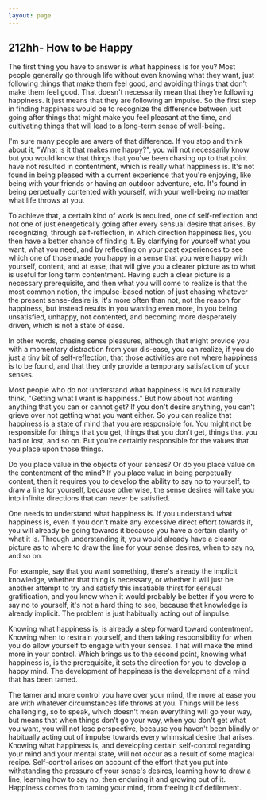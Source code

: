 ```yaml
---
layout: page
---
```



212hh- How to be Happy
----------------------

The first thing you have to answer is what happiness is for you? Most
people generally go through life without even knowing what they want,
just following things that make them feel good, and avoiding things that
don't make them feel good. That doesn't necessarily mean that they're
following happiness. It just means that they are following an impulse.
So the first step in finding happiness would be to recognize the
difference between just going after things that might make you feel
pleasant at the time, and cultivating things that will lead to a
long-term sense of well-being.

I'm sure many people are aware of that difference. If you stop and think
about it, "What is it that makes me happy?", you will not necessarily
know but you would know that things that you've been chasing up to that
point have not resulted in contentment, which is really what happiness
is. It's not found in being pleased with a current experience that
you're enjoying, like being with your friends or having an outdoor
adventure, etc. It's found in being perpetually contented with yourself,
with your well-being no matter what life throws at you.

To achieve that, a certain kind of work is required, one of
self-reflection and not one of just energetically going after every
sensual desire that arises. By recognizing, through self-reflection, in
which direction happiness lies, you then have a better chance of finding
it. By clarifying for yourself what you want, what you need, and by
reflecting on your past experiences to see which one of those made you
happy in a sense that you were happy with yourself, content, and at
ease, that will give you a clearer picture as to what is useful for long
term contentment. Having such a clear picture is a necessary
prerequisite, and then what you will come to realize is that the most
common notion, the impulse-based notion of just chasing whatever the
present sense-desire is, it's more often than not, not the reason for
happiness, but instead results in you wanting even more, in you being
unsatisfied, unhappy, not contented, and becoming more desperately
driven, which is not a state of ease.

In other words, chasing sense pleasures, although that might provide you
with a momentary distraction from your dis-ease, you can realize, if you
do just a tiny bit of self-reflection, that those activities are not
where happiness is to be found, and that they only provide a temporary
satisfaction of your senses.

Most people who do not understand what happiness is would naturally
think, "Getting what I want is happiness." But how about not wanting
anything that you can or cannot get? If you don't desire anything, you
can't grieve over not getting what you want either. So you can realize
that happiness is a state of mind that you are responsible for. You
might not be responsible for things that you get, things that you don't
get, things that you had or lost, and so on. But you're certainly
responsible for the values that you place upon those things.

Do you place value in the objects of your senses? Or do you place value
on the contentment of the mind? If you place value in being perpetually
content, then it requires you to develop the ability to say no to
yourself, to draw a line for yourself, because otherwise, the sense
desires will take you into infinite directions that can never be
satisfied.

One needs to understand what happiness is. If you understand what
happiness is, even if you don't make any excessive direct effort towards
it, you will already be going towards it because you have a certain
clarity of what it is. Through understanding it, you would already have
a clearer picture as to where to draw the line for your sense desires,
when to say no, and so on.

For example, say that you want something, there's already the implicit
knowledge, whether that thing is necessary, or whether it will just be
another attempt to try and satisfy this insatiable thirst for sensual
gratification, and you know when it would probably be better if you were
to say no to yourself, it's not a hard thing to see, because that
knowledge is already implicit. The problem is just habitually acting out
of impulse.

Knowing what happiness is, is already a step forward toward contentment.
Knowing when to restrain yourself, and then taking responsibility for
when you do allow yourself to engage with your senses. That will make
the mind more in your control. Which brings us to the second point,
knowing what happiness is, is the prerequisite, it sets the direction
for you to develop a happy mind. The development of happiness is the
development of a mind that has been tamed.

The tamer and more control you have over your mind, the more at ease you
are with whatever circumstances life throws at you. Things will be less
challenging, so to speak, which doesn't mean everything will go your
way, but means that when things don't go your way, when you don't get
what you want, you will not lose perspective, because you haven't been
blindly or habitually acting out of impulse towards every whimsical
desire that arises. Knowing what happiness is, and developing certain
self-control regarding your mind and your mental state, will not occur
as a result of some magical recipe. Self-control arises on account of
the effort that you put into withstanding the pressure of your sense's
desires, learning how to draw a line, learning how to say no, then
enduring it and growing out of it. Happiness comes from taming your
mind, from freeing it of defilement.



